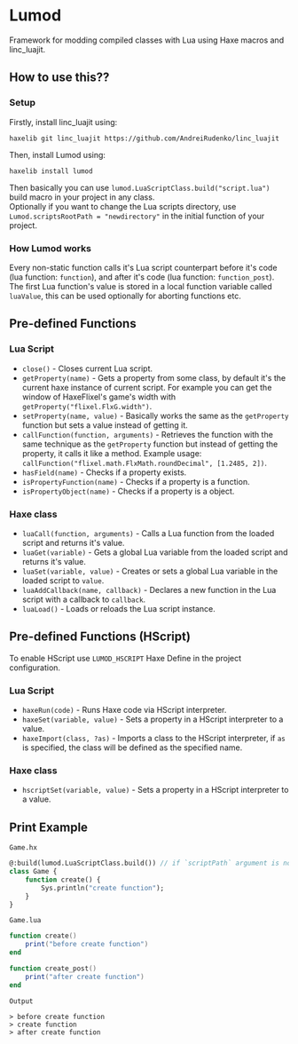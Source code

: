 # Lumod
Framework for modding compiled classes with Lua using Haxe macros and linc_luajit.

## How to use this??
### Setup
Firstly, install linc_luajit using:
```
haxelib git linc_luajit https://github.com/AndreiRudenko/linc_luajit
```
Then, install Lumod using:
```
haxelib install lumod
```
Then basically you can use `lumod.LuaScriptClass.build("script.lua")` build macro in your project in any class. <br>
Optionally if you want to change the Lua scripts directory, use `Lumod.scriptsRootPath = "newdirectory"` in the initial function of your project.

### How Lumod works
Every non-static function calls it's Lua script counterpart before it's code (lua function: `function`), and after it's code (lua function: `function_post`). <br>
The first Lua function's value is stored in a local function variable called `luaValue`, this can be used optionally for aborting functions etc.

## Pre-defined Functions
### Lua Script
* `close()` - Closes current Lua script.
* `getProperty(name)` - Gets a property from some class, by default it's the current haxe instance of current script. For example you can get the window of HaxeFlixel's game's width with `getProperty("flixel.FlxG.width")`.
* `setProperty(name, value)` - Basically works the same as the `getProperty` function but sets a value instead of getting it.
* `callFunction(function, arguments)` - Retrieves the function with the same technique as the `getProperty` function but instead of getting the property, it calls it like a method. Example usage: `callFunction("flixel.math.FlxMath.roundDecimal", [1.2485, 2])`.
* `hasField(name)` - Checks if a property exists.
* `isPropertyFunction(name)` - Checks if a property is a function.
* `isPropertyObject(name)` - Checks if a property is a object.
### Haxe class
* `luaCall(function, arguments)` - Calls a Lua function from the loaded script and returns it's value.
* `luaGet(variable)` - Gets a global Lua variable from the loaded script and returns it's value.
* `luaSet(variable, value)` - Creates or sets a global Lua variable in the loaded script to `value`.
* `luaAddCallback(name, callback)` - Declares a new function in the Lua script with a callback to `callback`.
* `luaLoad()` - Loads or reloads the Lua script instance.

## Pre-defined Functions (HScript)
To enable HScript use `LUMOD_HSCRIPT` Haxe Define in the project configuration. <br>
### Lua Script
* `haxeRun(code)` - Runs Haxe code via HScript interpreter.
* `haxeSet(variable, value)` - Sets a property in a HScript interpreter to a value.
* `haxeImport(class, ?as)` - Imports a class to the HScript interpreter, if `as` is specified, the class will be defined as the specified name.
### Haxe class
* `hscriptSet(variable, value)` - Sets a property in a HScript interpreter to a value.

## Print Example

`Game.hx`
``` haxe
@:build(lumod.LuaScriptClass.build()) // if `scriptPath` argument is not specified then it will set to "(Class name).lua"
class Game {
    function create() {
        Sys.println("create function");
    }
}
```

`Game.lua`
``` lua
function create()
    print("before create function")
end

function create_post()
    print("after create function")
end
```

`Output`
```
> before create function
> create function
> after create function
```
